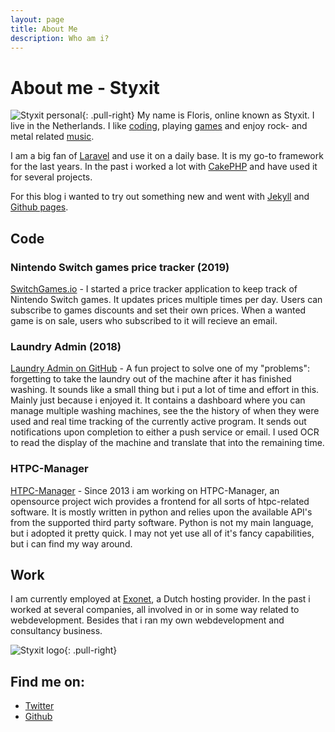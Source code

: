```yaml
---
layout: page
title: About Me
description: Who am i?
---
```


# About me - Styxit

![Styxit personal](https://en.gravatar.com/avatar/91adfbdc92f75b09460b9600674dd663?s=200){: .pull-right}
My name is Floris, online known as Styxit. I live in the Netherlands. I like [coding](https://github.com/styxit), playing [games](http://psnprofiles.com/styxit) and enjoy rock- and metal related [music](http://www.last.fm/user/twenty-2-choke).

I am a big fan of [Laravel](https://laravel.com) and use it on a daily base. It is my go-to framework for the last years. In the past i worked a lot with [CakePHP](http://cakephp.org/) and have used it for several projects.

For this blog i wanted to try out something new and went with [Jekyll](http://jekyllrb.com/) and [Github pages](http://pages.github.com/).

## Code

### Nintendo Switch games price tracker (2019)
[SwitchGames.io](https://switchgames.io) - I started a price tracker application to keep track of Nintendo Switch games. It updates prices multiple times per day. Users can subscribe to games discounts and set their own prices. When a wanted game is on sale, users who subscribed to it will recieve an email.

### Laundry Admin (2018)
[Laundry Admin on GitHub](https://github.com/styxit/laundry-admin) - A fun project to solve one of my "problems": forgetting to take the laundry out of the machine after it has finished washing. It sounds like a small thing but i put a lot of time and effort in this. Mainly just because i enjoyed it. It contains a dashboard where you can manage multiple washing machines, see the the history of when they were used and real time tracking of the currently active program. It sends out notifications upon completion to either a push service or email. I used OCR to read the display of the machine and translate that into the remaining time.

### HTPC-Manager
[HTPC-Manager](http://htpc.io) - Since 2013 i am working on HTPC-Manager, an opensource project wich provides a frontend for all sorts of htpc-related software. It is mostly written in python and relies upon the available API's from the supported third party software. Python is not my main language, but i adopted it pretty quick. I may not yet use all of it's fancy capabilities, but i can find my way around.

## Work
I am currently employed at [Exonet](http://www.exonet.nl), a Dutch hosting provider. In the past i worked at several companies, all involved in or in some way related to webdevelopment. Besides that i ran my own webdevelopment and consultancy business.

![Styxit logo](https://en.gravatar.com/avatar/1865f4f4c943819629c67dc60f126e7e?s=100){: .pull-right}

## Find me on:
- [Twitter](https://twitter.com/styxit)
- [Github](https://github.com/styxit)
